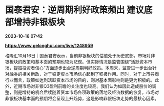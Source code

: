 # 国泰君安：逆周期利好政策频出 建议底部增持非银板块

**2023-10-16 07:42**

**https://www.gelonghui.com/live/1248959**

格隆汇10月16日｜国泰君安表示，当前非银板块的估值处于历史底部，市场对非银板块的政策和基本面的预期也较为悲观。但实际情况是监管围绕“活跃资本市场，提振投资者信心”方面逐步出台逆周期利好政策。本周末，监管进一步出台针对融券的相关新政，对于稳定资本市场信心起到了积极作用。同时，对于上市券商行业而言，政策如达到活跃资本市场的目的，则对基本面影响则是更为积极的。此外，近期市场对非银Q3盈利前瞻的关注度也较高。我们认为如因此造成股价的调整，则是增持的机会后续随着资本市场各项政策的落地及经济数据的恢复，市场对非银板块基本面的预期将会呈现上升趋势，这是影响非银板块走势的最核心因素。